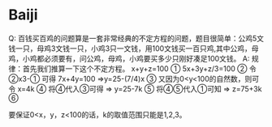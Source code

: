 # Baiji

Q:
百钱买百鸡的问题算是一套非常经典的不定方程的问题，题目很简单：公鸡5文钱一只，母鸡3文钱一只，小鸡3只一文钱，用100文钱买一百只鸡,其中公鸡，母鸡，小鸡都必须要有，问公鸡，母鸡，小鸡要买多少只刚好凑足100文钱。
A:
规律：首先我们推算一下这个不定方程。
      x+y+z=100          ①
      5x+3y+z/3=100      ②
   令②x3-① 可得
      7x+4y=100
      =>y=25-(7/4)x      ③
   又因为0<y<100的自然数，则可令
       x=4k              ④
   将④代入③可得
       => y=25-7k        ⑤
   将④⑤代入①可知
       => z=75+3k        ⑥

   要保证0<x，y，z<100的话，k的取值范围只能是1,2,3。